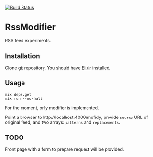 [![Build Status](https://travis-ci.org/denispeplin/rss_modifier.svg?branch=master)](https://travis-ci.org/denispeplin/rss_modifier)

# RssModifier

RSS feed experiments.

## Installation

Clone git repository. You should have [Elixir](http://elixir-lang.org/) installed.

## Usage

```
mix deps.get
mix run --no-halt
```

For the moment, only modifier is implemented.

Point a browser to http://localhost:4000/mofidy, provide `source` URL of original feed,
and two arrays: `patterns` and `replacements`.

## TODO

Front page with a form to prepare request will be provided.
